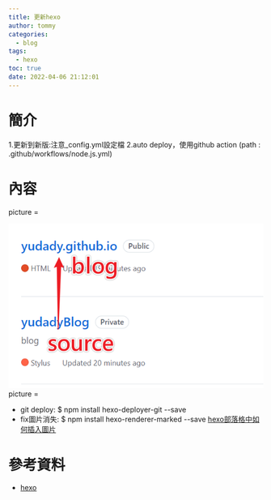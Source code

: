 ```yaml
---
title: 更新hexo
author: tommy
categories:
  - blog
tags: 
  - hexo
toc: true
date: 2022-04-06 21:12:01
---
```


# 簡介
1.更新到新版:注意_config.yml設定檔
2.auto deploy，使用github action (path : .github/workflows/node.js.yml)

<!--more-->
# 內容
picture =



![](../images/338c9de7.png)
picture =



- git deploy: $ npm install hexo-deployer-git --save
- fix圖片消失:  $ npm install hexo-renderer-marked --save
[hexo部落格中如何插入圖片](https://github.com/hexojs/hexo-renderer-marked)


# 參考資料
- [hexo](https://hexo.io/zh-tw/docs/commands.html)

